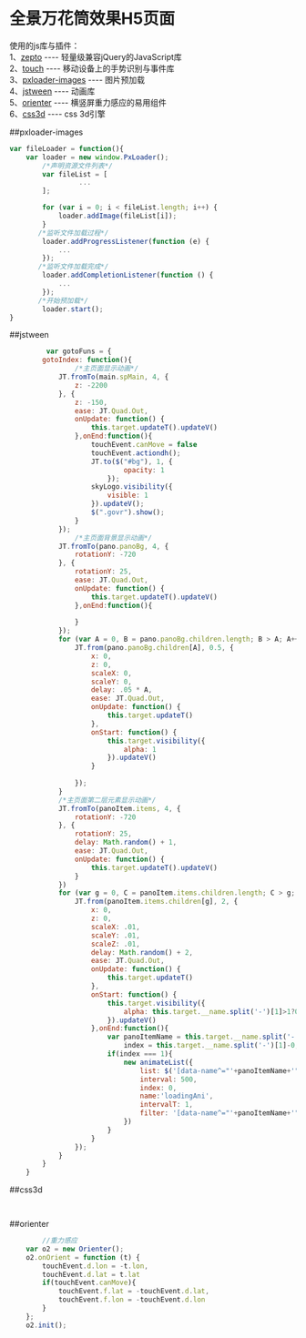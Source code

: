 # 全景万花筒效果H5页面

使用的js库与插件：<br>
1、[zepto](http://www.zeptojs.cn/) ---- 轻量级兼容jQuery的JavaScript库<br>
2、[touch](https://github.com/Clouda-team/touchjs) ---- 移动设备上的手势识别与事件库<br>
3、[pxloader-images](https://github.com/thinkpixellab/PxLoader) ---- 图片预加载<br>
4、[jstween](https://github.com/shrekshrek/jstween) ---- 动画库<br>
5、[orienter](https://github.com/shrekshrek/orienter) ---- 横竖屏重力感应的易用组件<br>
6、[css3d](https://github.com/shrekshrek/css3d-engine) ---- css 3d引擎<br>

##pxloader-images

```javascript
var fileLoader = function(){
	var loader = new window.PxLoader();
	    /*声明资源文件列表*/
	    var fileList = [
	             ...
	    ];

	    for (var i = 0; i < fileList.length; i++) {
		    loader.addImage(fileList[i]);
	    }
	   /*监听文件加载过程*/
	    loader.addProgressListener(function (e) {
		    ...
    	});
	   /*监听文件加载完成*/
	    loader.addCompletionListener(function () {
	    	...
	    });
	   /*开始预加载*/
	    loader.start();
}
```
##jstween
```javascript
         var gotoFuns = {
		gotoIndex: function(){
		        /*主页面显示动画*/
			JT.fromTo(main.spMain, 4, {
				z: -2200
			}, {
				z: -150,
				ease: JT.Quad.Out,
				onUpdate: function() {
					this.target.updateT().updateV()
				},onEnd:function(){
					touchEvent.canMove = false
					touchEvent.actiondh();
					JT.to($("#bg"), 1, {
							opacity: 1
						});
					skyLogo.visibility({
						visible: 1
					}).updateV();
					$(".govr").show();
				}
			});
		        /*主页面背景显示动画*/
			JT.fromTo(pano.panoBg, 4, {
				rotationY: -720
			}, {
				rotationY: 25,
				ease: JT.Quad.Out,
				onUpdate: function() {
					this.target.updateT().updateV()
				},onEnd:function(){
				
				}
			});
			for (var A = 0, B = pano.panoBg.children.length; B > A; A++){
				JT.from(pano.panoBg.children[A], 0.5, {
					x: 0,
					z: 0,
					scaleX: 0,
					scaleY: 0,
					delay: .05 * A,
					ease: JT.Quad.Out,
					onUpdate: function() {
						this.target.updateT()
					},
					onStart: function() {
						this.target.visibility({
							alpha: 1
						}).updateV()
					}
					
				});
			} 
			/*主页面第二层元素显示动画*/
			JT.fromTo(panoItem.items, 4, {
				rotationY: -720
			}, {
				rotationY: 25,
				delay: Math.random() + 1,
				ease: JT.Quad.Out,
				onUpdate: function() {
					this.target.updateT().updateV()
				}
			})
			for (var g = 0, C = panoItem.items.children.length; C > g; g++){
				JT.from(panoItem.items.children[g], 2, {
					x: 0,
					z: 0,
					scaleX: .01,
					scaleY: .01,
					scaleZ: .01,
					delay: Math.random() + 2,
					ease: JT.Quad.Out,
					onUpdate: function() {
						this.target.updateT()
					},
					onStart: function() {
						this.target.visibility({
							alpha: this.target.__name.split('-')[1]>1?0:1
						}).updateV()
					},onEnd:function(){
						var panoItemName = this.target.__name.split('-')[0],
							index = this.target.__name.split('-')[1]-0;
						if(index === 1){
							new animateList({
								list: $('[data-name^="'+panoItemName+'"]'),
								interval: 500,
								index: 0,
								name:'loadingAni',
								intervalT: 1,
								filter: '[data-name^="'+panoItemName+'"]'
							})
						}
					}
				});
			}
		}
	}
```

##css3d
```javascript
       
```
##orienter
```javascript
        //重力感应
	var o2 = new Orienter();
	o2.onOrient = function (t) {
		touchEvent.d.lon = -t.lon,
		touchEvent.d.lat = t.lat
		if(touchEvent.canMove){
			touchEvent.f.lat = -touchEvent.d.lat, 
			touchEvent.f.lon = -touchEvent.d.lon
		}
	};
	o2.init();
```
